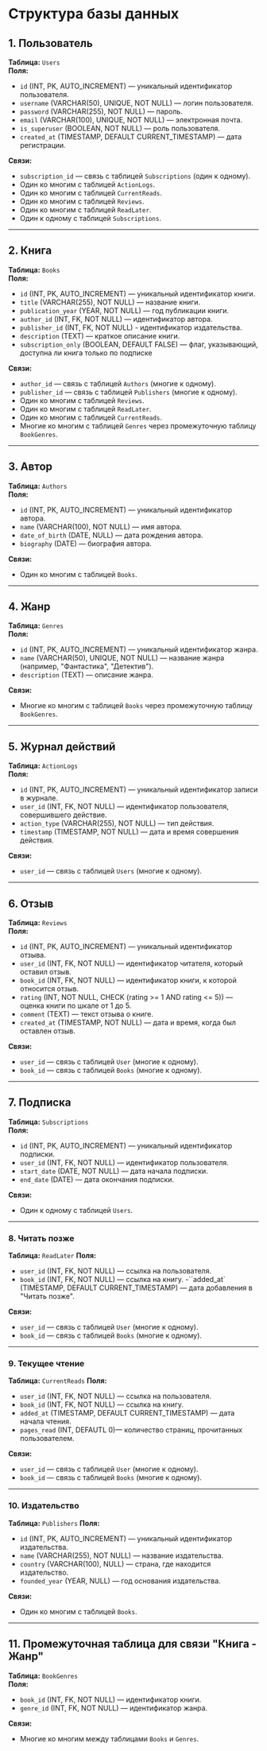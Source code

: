 # Структура базы данных

## 1. Пользователь

**Таблица:** `Users`  
**Поля:**
- `id` (INT, PK, AUTO_INCREMENT) — уникальный идентификатор пользователя.
- `username` (VARCHAR(50), UNIQUE, NOT NULL) — логин пользователя.
- `password` (VARCHAR(255), NOT NULL) — пароль.
- `email` (VARCHAR(100), UNIQUE, NOT NULL) — электронная почта.
- `is_superuser` (BOOLEAN, NOT NULL) — роль пользователя.
- `created_at` (TIMESTAMP, DEFAULT CURRENT_TIMESTAMP) — дата регистрации.

**Связи:**
- `subscription_id` — связь с таблицей `Subscriptions` (один к одному).
- Один ко многим с таблицей `ActionLogs`.
- Один ко многим с таблицей `CurrentReads`.
- Один ко многим с таблицей `Reviews`.
- Один ко многим с таблицей `ReadLater`.
- Один к одному с таблицей `Subscriptions`.

---

## 2. Книга

**Таблица:** `Books`  
**Поля:**
- `id` (INT, PK, AUTO_INCREMENT) — уникальный идентификатор книги.
- `title` (VARCHAR(255), NOT NULL) — название книги.
- `publication_year` (YEAR, NOT NULL) — год публикации книги.
- `author_id` (INT, FK, NOT NULL) — идентификатор автора.
- `publisher_id` (INT, FK, NOT NULL) - идентификатор издательства.
- `description` (TEXT) — краткое описание книги.
- `subscription_only` (BOOLEAN, DEFAULT FALSE) — флаг, указывающий, доступна ли книга только по подписке

**Связи:**
- `author_id` — связь с таблицей `Authors` (многие к одному).
- `publisher_id` — связь с таблицей `Publishers` (многие к одному).
- Один ко многим с таблицей `Reviews`.
- Один ко многим с таблицей `ReadLater`.
- Один ко многим с таблицей `CurrentReads`.
- Многие ко многим с таблицей `Genres` через промежуточную таблицу `BookGenres`.

---

## 3. Автор

**Таблица:** `Authors`  
**Поля:**
- `id` (INT, PK, AUTO_INCREMENT) — уникальный идентификатор автора.
- `name` (VARCHAR(100), NOT NULL) — имя автора.
- `date_of_birth` (DATE, NULL) — дата рождения автора.
- `biography` (DATE) — биография автора.

**Связи:**
- Один ко многим с таблицей `Books`.

---

## 4. Жанр

**Таблица:** `Genres`  
**Поля:**
- `id` (INT, PK, AUTO_INCREMENT) — уникальный идентификатор жанра.
- `name` (VARCHAR(50), UNIQUE, NOT NULL) — название жанра (например, "Фантастика", "Детектив").
- `description` (TEXT) — описание жанра.

**Связи:**
- Многие ко многим с таблицей `Books` через промежуточную таблицу `BookGenres`.

---

## 5. Журнал действий

**Таблица:** `ActionLogs`  
**Поля:**
- `id` (INT, PK, AUTO_INCREMENT) — уникальный идентификатор записи в журнале.
- `user_id` (INT, FK, NOT NULL) — идентификатор пользователя, совершившего действие.
- `action_type` (VARCHAR(255), NOT NULL) — тип действия.
- `timestamp` (TIMESTAMP, NOT NULL) — дата и время совершения действия.

**Связи:**
- `user_id` — связь с таблицей `Users` (многие к одному).

---

## 6. Отзыв

**Таблица:** `Reviews`  
**Поля:**
- `id` (INT, PK, AUTO_INCREMENT) — уникальный идентификатор отзыва.
- `user_id` (INT, FK, NOT NULL) — идентификатор читателя, который оставил отзыв.
- `book_id` (INT, FK, NOT NULL) — идентификатор книги, к которой относится отзыв.
- `rating` (INT, NOT NULL, CHECK (rating >= 1 AND rating <= 5)) — оценка книги по шкале от 1 до 5.
- `comment` (TEXT) — текст отзыва о книге.
- `created_at` (TIMESTAMP, NOT NULL) — дата и время, когда был оставлен отзыв.

**Связи:**
- `user_id` — связь с таблицей `User` (многие к одному).
- `book_id` — связь с таблицей `Books` (многие к одному).

---

## 7. Подписка

**Таблица:** `Subscriptions`  
**Поля:**
- `id` (INT, PK, AUTO_INCREMENT) — уникальный идентификатор подписки.
- `user_id` (INT, FK, NOT NULL) — идентификатор пользователя.
- `start_date` (DATE, NOT NULL) — дата начала подписки.
- `end_date` (DATE) — дата окончания подписки.

**Связи:**
- Один к одному с таблицей `Users`.

---

### 8. Читать позже

**Таблица:** `ReadLater`
**Поля:**
- `user_id` (INT, FK, NOT NULL) — ссылка на пользователя.
- `book_id` (INT, FK, NOT NULL) — ссылка на книгу.
-``added_at` (TIMESTAMP, DEFAULT CURRENT_TIMESTAMP) — дата добавления в "Читать позже".

**Связи:**
- `user_id` — связь с таблицей `User` (многие к одному).
- `book_id` — связь с таблицей `Books` (многие к одному).

---

### 9. Текущее чтение

**Таблица:** `CurrentReads`
**Поля:**
- `user_id` (INT, FK, NOT NULL) — ссылка на пользователя.
- `book_id` (INT, FK, NOT NULL) — ссылка на книгу.
- `added_at` (TIMESTAMP, DEFAULT CURRENT_TIMESTAMP) — дата начала чтения.
- `pages_read` (INT, DEFAUTL 0)— количество страниц, прочитанных пользователем.

**Связи:**
- `user_id` — связь с таблицей `User` (многие к одному).
- `book_id` — связь с таблицей `Books` (многие к одному).

---

### 10. Издательство

**Таблица:** `Publishers`
**Поля:**
- `id` (INT, PK, AUTO_INCREMENT) — уникальный идентификатор издательства.
- `name` (VARCHAR(255), NOT NULL) — название издательства.
- `country` (VARCHAR(100), NULL) — страна, где находится издательство.
- `founded_year` (YEAR, NULL) — год основания издательства.

**Связи:**
- Один ко многим с таблицей `Books`.

---

## 11. Промежуточная таблица для связи "Книга - Жанр"

**Таблица:** `BookGenres`  
**Поля:**
- `book_id` (INT, FK, NOT NULL) — идентификатор книги.
- `genre_id` (INT, FK, NOT NULL) — идентификатор жанра.

**Связи:**
- Многие ко многим между таблицами `Books` и `Genres`.